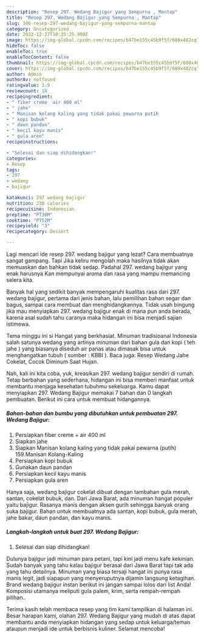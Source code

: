 ```yaml
---
description: "Resep 297. Wedang Bajigur yang Sempurna , Mantap"
title: "Resep 297. Wedang Bajigur yang Sempurna , Mantap"
slug: 386-resep-297-wedang-bajigur-yang-sempurna-mantap
category: Uncategorized
date: 2022-12-27T10:35:25.990Z
image: https://img-global.cpcdn.com/recipes/b47be155c45b9f5f/680x482cq70/297-wedang-bajigur-foto-resep-utama.jpg
hideToc: false
enableToc: true
enableTocContent: false
thumbnail: https://img-global.cpcdn.com/recipes/b47be155c45b9f5f/680x482cq70/297-wedang-bajigur-foto-resep-utama.jpg
cover: https://img-global.cpcdn.com/recipes/b47be155c45b9f5f/680x482cq70/297-wedang-bajigur-foto-resep-utama.jpg
author: Admin
authorAv: notfound
ratingvalue: 3.9
reviewcount: 18
recipeingredient:
- " fiber creme  air 400 ml"
- " jahe"
- " Manisan kolang kaling yang tidak pakai pewarna putih                      159Manisan KolangKaling"
- " kopi bubuk"
- " daun pandan"
- " kecil kayu manis"
- " gula aren"
recipeinstructions:

- "Selesai dan siap dihidangkan!"
categories:
- Resep
tags:
- 297
- wedang
- bajigur

katakunci: 297 wedang bajigur 
nutrition: 238 calories
recipecuisine: Indonesian
preptime: "PT30M"
cooktime: "PT52M"
recipeyield: "3"
recipecategory: Dessert

---
```



Lagi mencari ide resep 297. wedang bajigur yang lezat? Cara membuatnya sangat gampang. Tapi Jika keliru mengolah maka hasilnya tidak akan memuaskan dan bahkan tidak sedap. Padahal 297. wedang bajigur yang enak harusnya Kan mempunyai aroma dan rasa yang mampu memancing selera kita.


Banyak hal yang sedikit banyak mempengaruhi kualitas rasa dari 297. wedang bajigur, pertama dari jenis bahan, lalu pemilihan bahan segar dan bagus, sampai cara membuat dan menghidangkannya. Tidak usah bingung jika mau menyiapkan 297. wedang bajigur enak di mana pun anda berada, karena asal sudah tahu caranya maka hidangan ini bisa menjadi sajian istimewa.

Tema minggu ini si Hangat yang berkhasiat. Minuman tradisioanal Indonesia salah satunya wedang yang artinya minuman dari bahan gula dan kopi ( teh jahe ) yang biasanya diseduh air panas atau dimasak bisa untuk menghangatkan tubuh ( sumber : KBBI ). Baca juga: Resep Wedang Jahe Cokelat, Cocok Diminum Saat Hujan.


Nah, kali ini kita coba, yuk, kreasikan 297. wedang bajigur sendiri di rumah. Tetap berbahan yang sederhana, hidangan ini bisa memberi manfaat untuk membantu menjaga kesehatan tubuhmu sekeluarga. Kamu dapat menyiapkan 297. Wedang Bajigur memakai 7 bahan dan 0 langkah pembuatan. Berikut ini cara untuk membuat hidangannya.

<!--inarticleads1-->

##### Bahan-bahan dan bumbu yang dibutuhkan untuk pembuatan 297. Wedang Bajigur:

1. Persiapkan  fiber creme + air 400 ml
1. Siapkan  jahe
1. Siapkan  Manisan kolang kaling yang tidak pakai pewarna (putih)                      159.Manisan Kolang-Kaling
1. Persiapkan  kopi bubuk
1. Gunakan  daun pandan
1. Persiapkan  kecil kayu manis
1. Persiapkan  gula aren


Hanya saja, wedang bajigur cokelat dibuat dengan tambahan gula merah, santan, cokelat bubuk, dan. Dari Jawa Barat, ada minuman hangat populer yaitu bajigur. Rasanya manis dengan aksen gurih sehingga banyak orang suka bajigur. Bahan untuk membuatnya ada santan, kopi bubuk, gula merah, jahe bakar, daun pandan, dan kayu manis. 

<!--inarticleads2-->

##### Langkah-langkah untuk buat 297. Wedang Bajigur:


1. Selesai dan siap dihidangkan!

Dulunya bajigur jadi minuman para petani, tapi kini jadi menu kafe kekinian. Sudah banyak yang tahu kalau bajigur berasal dari Jawa Barat tapi tak ada yang tahu detailnya. Minuman yang biasa tersaji hangat ini punya rasa manis legit, jadi siapapun yang menyeruputnya dijamin langsung ketagihan. Brand wedang bajigur instan berikut ini jangan sampai lolos dari list Anda! Komposisi utamanya meliputi gula palem, krim, serta rempah-rempah pilihan.. 

Terima kasih telah membaca resep yang tim kami tampilkan di halaman ini. Besar harapan kami, olahan 297. Wedang Bajigur yang mudah di atas dapat membantu anda menyiapkan hidangan yang sedap untuk keluarga/teman ataupun menjadi ide untuk berbisnis kuliner. Selamat mencoba!
